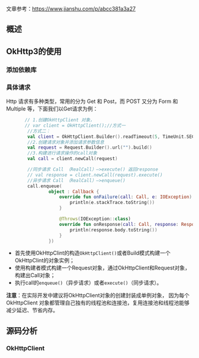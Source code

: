 文章参考：https://www.jianshu.com/p/abcc381a3a27

## 概述



## OkHttp3的使用

### 添加依赖库



### 具体请求

Http 请求有多种类型，常用的分为 Get 和 Post，而 POST 又分为 Form 和 Multiple 等，下面我们以Get请求为例：

```kotlin
       // 1.创建OkHttpClient 对象，
       // var client = OkHttpClient();//方式一
        //方式二：
        val client = OkHttpClient.Builder().readTimeout(5, TimeUnit.SECONDS).build()
        //2.创建请求对象并添加请求参数信息
        val request = Request.Builder().url("").build()
        //3.构建进行请求操作的call对象
        val call = client.newCall(request)

        //同步请求 Call （RealCall）—>execute() 返回response
        // val response = client.newCall(request).execute()
        //异步请求 Call （RealCall）—>enqueue()
        call.enqueue(
                object : Callback {
                    override fun onFailure(call: Call, e: IOException) {
                        println(e.stackTrace.toString())
                    }

                    @Throws(IOException::class)
                    override fun onResponse(call: Call, response: Response) {
                        println(response.body.toString())
                    }
                })

```

- 首先使用OkHttpClint的构造`OkHttpClient()`或者Build模式构建一个OkHttpClint的对象实例；
- 使用构建者模式构建一个Request对象，通过OkHttpClient和Request对象，构建出Call对象；
- 执行call的`enqueue()`（异步请求）或者`execute()`（同步请求）。

**注意**：在实际开发中建议将OkHttpClient对象的创建封装成单例对象， 因为每个 OkHttpClient 对象都管理自己独有的线程池和连接池，复用连接池和线程池能够减少延迟、节省内存。



## 源码分析

### OkHttpClient

